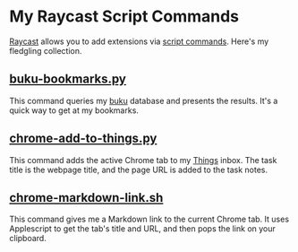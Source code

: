 # My Raycast Script Commands

[Raycast](https://www.raycast.com/)
allows you to add extensions via
[script commands](https://github.com/raycast/script-commands).
Here's my fledgling collection.

## [buku-bookmarks.py](buku-bookmarks.py)

This command queries my
[buku](https://github.com/jarun/buku)
database and presents the results.
It's a quick way to get at my bookmarks.

## [chrome-add-to-things.py](chrome-add-to-things.py)

This command adds the active Chrome tab to my
[Things](https://culturedcode.com/things/)
inbox.
The task title is the webpage title,
and the page URL is added to the task notes.

## [chrome-markdown-link.sh](chrome-markdown-link.sh)

This command gives me a Markdown link to the current Chrome tab.
It uses Applescript to get the tab's title and URL,
and then pops the link on your clipboard.